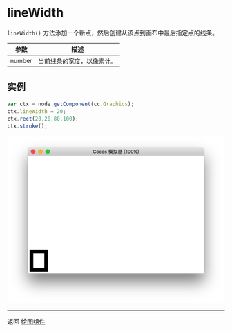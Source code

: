 # lineWidth

`lineWidth()` 方法添加一个新点，然后创建从该点到画布中最后指定点的线条。

| 参数 |   描述
| -------------- | ----------- |
|number | 当前线条的宽度，以像素计。

## 实例

```javascript
var ctx = node.getComponent(cc.Graphics);
ctx.lineWidth = 20;
ctx.rect(20,20,80,100);
ctx.stroke();
```

<a href="graphics/lineWidth.png"><img src="graphics/lineWidth.png"></a>

<hr>

返回 [绘图组件](index.md)
